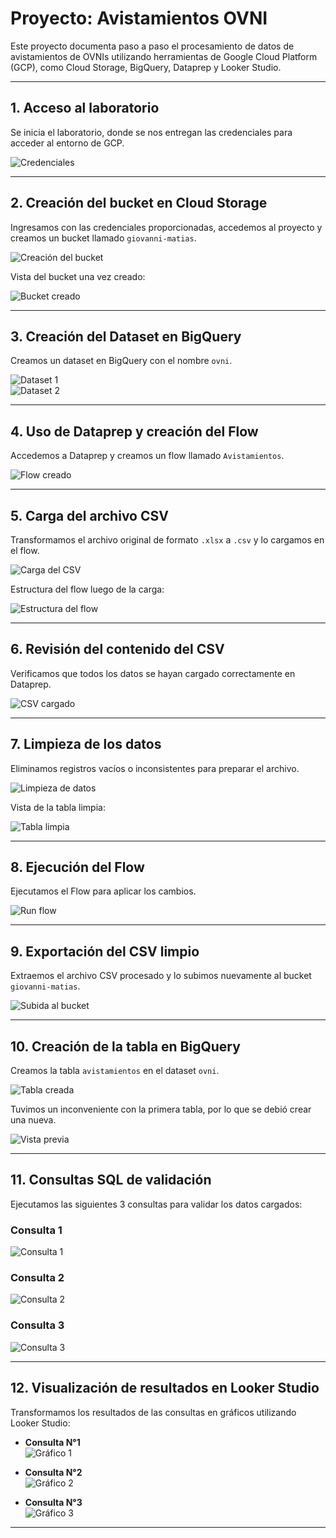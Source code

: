 # Proyecto: Avistamientos OVNI

Este proyecto documenta paso a paso el procesamiento de datos de avistamientos de OVNIs utilizando herramientas de Google Cloud Platform (GCP), como Cloud Storage, BigQuery, Dataprep y Looker Studio.

---

## 1. Acceso al laboratorio

Se inicia el laboratorio, donde se nos entregan las credenciales para acceder al entorno de GCP.

![Credenciales](https://github.com/user-attachments/assets/b91f10f5-c15e-4695-80d4-c342764a68b0)

---

## 2. Creación del bucket en Cloud Storage

Ingresamos con las credenciales proporcionadas, accedemos al proyecto y creamos un bucket llamado `giovanni-matias`.

![Creación del bucket](https://github.com/user-attachments/assets/ce678bb2-45d4-4f09-9669-c239d2a8cc60)

Vista del bucket una vez creado:

![Bucket creado](https://github.com/user-attachments/assets/3d81eea6-6e40-4853-97b2-133b1c895430)

---

## 3. Creación del Dataset en BigQuery

Creamos un dataset en BigQuery con el nombre `ovni`.

![Dataset 1](https://github.com/user-attachments/assets/a2a05a2e-0f12-48ab-a506-92a4ddc301ec)  
![Dataset 2](https://github.com/user-attachments/assets/3590bc07-0962-4c5f-8e8d-c8fda5073ef4)

---

## 4. Uso de Dataprep y creación del Flow

Accedemos a Dataprep y creamos un flow llamado `Avistamientos`.

![Flow creado](https://github.com/user-attachments/assets/2d8b062a-6b09-4040-87df-f1144cf2f719)

---

## 5. Carga del archivo CSV

Transformamos el archivo original de formato `.xlsx` a `.csv` y lo cargamos en el flow.

![Carga del CSV](https://github.com/user-attachments/assets/c9a7af8c-92af-4367-9e96-757f50e46d44)

Estructura del flow luego de la carga:

![Estructura del flow](https://github.com/user-attachments/assets/889f3269-d9e0-4331-9886-b89607800e87)

---

## 6. Revisión del contenido del CSV

Verificamos que todos los datos se hayan cargado correctamente en Dataprep.

![CSV cargado](https://github.com/user-attachments/assets/64a96e0f-cccf-4e64-be4b-d7a83fdb8d23)

---

## 7. Limpieza de los datos

Eliminamos registros vacíos o inconsistentes para preparar el archivo.

![Limpieza de datos](https://github.com/user-attachments/assets/60d9313c-87f3-443c-ac98-60a848daea16)

Vista de la tabla limpia:

![Tabla limpia](https://github.com/user-attachments/assets/9fc4cb6a-3dde-40c3-8b5b-36d45f5a8b98)

---

## 8. Ejecución del Flow

Ejecutamos el Flow para aplicar los cambios.

![Run flow](https://github.com/user-attachments/assets/9c049603-c275-4644-a6f0-9240dcb094b8)

---

## 9. Exportación del CSV limpio

Extraemos el archivo CSV procesado y lo subimos nuevamente al bucket `giovanni-matias`.

![Subida al bucket](https://github.com/user-attachments/assets/eac7becb-2751-4ff7-b7d3-c7d780e7ab36)

---

## 10. Creación de la tabla en BigQuery

Creamos la tabla `avistamientos` en el dataset `ovni`.

![Tabla creada](https://github.com/user-attachments/assets/1e46bd2f-6d48-433f-a085-552db39c1018)

Tuvimos un inconveniente con la primera tabla, por lo que se debió crear una nueva.

![Vista previa](https://github.com/user-attachments/assets/e135b4ad-af57-4c4f-9541-7dae55ac0455)

---

## 11. Consultas SQL de validación

Ejecutamos las siguientes 3 consultas para validar los datos cargados:

### Consulta 1  
![Consulta 1](https://github.com/user-attachments/assets/4b1a364c-6cdd-4a25-af6f-f63ecc3d0d42)

### Consulta 2  
![Consulta 2](https://github.com/user-attachments/assets/ad169881-b921-4b4c-820c-ad5c1fceb79d)

### Consulta 3  
![Consulta 3](https://github.com/user-attachments/assets/112dfe9b-1137-4d7a-bdd1-15dcd11ee72c)

---

## 12. Visualización de resultados en Looker Studio

Transformamos los resultados de las consultas en gráficos utilizando Looker Studio:

- **Consulta N°1**  
  ![Gráfico 1](https://github.com/user-attachments/assets/a00c7d12-fbd6-462e-906c-9761f0d41b13)

- **Consulta N°2**  
  ![Gráfico 2](https://github.com/user-attachments/assets/a98acdc7-0899-4da0-984a-97e9e076335b)

- **Consulta N°3**  
  ![Gráfico 3](https://github.com/user-attachments/assets/ff761e12-19b8-4519-95d7-91e14256e324)

---






   


